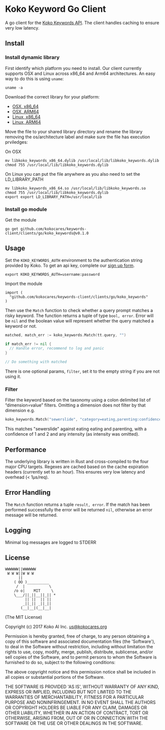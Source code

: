 Koko Keyword Go Client
============

A go client  for the [Koko Keywords API](https://developers.kokocares.org). The client handles caching to ensure very low latency.


## Install

### Install dynamic library

First identify which platform you need to install. Our client currently supports
OSX and Linux across x86_64 and Arm64 architectures. An easy way to do this is
using `uname`:

```
uname -a
```

Download the correct library for your platform:
- [OSX,
  x86_64](https://github.com/kokocares/keywords-client/raw/main/clients/clib/libkoko_keywords_x86_64.dylib)
- [OSX,
  ARM64](https://github.com/kokocares/keywords-client/raw/main/clients/clib/libkoko_keywords_arm64.dylib)
- [Linux,
  x86_64](https://github.com/kokocares/keywords-client/raw/main/clients/clib/libkoko_keywords_x86_64.so)
- [Linux,
  ARM64](https://github.com/kokocares/keywords-client/raw/main/clients/clib/libkoko_keywords_arm64.so)

Move the file to your shared library directory and rename the library removing
the os/architecture label and make sure the file has execution prviledges:

On OSX
```
mv libkoko_keywords_x86_64.dylib /usr/local/lib/libkoko_keywords.dylib
chmod 755 /usr/local/lib/libkoko_keywords.dylib
```

On Linux you can put the file anywhere as you also need to set the LD_LIBRARY_PATH
```
mv libkoko_keywords_x86_64.so /usr/local/lib/libkoko_keywords.so
chmod 755 /usr/local/lib/libkoko_keywords.dylib
export export LD_LIBRARY_PATH=/usr/local/lib
```

### Install go module

Get the module

```
go get github.com/kokocares/keywords-client/clients/go/koko_keywords@v0.1.0
```

## Usage

Set the `KOKO_KEYWORDS_AUTH` environment to the authentication string provided
by Koko. To get an api key, complete our [sign up form](https://r.kokocares.org/api_signup).

```
export KOKO_KEYWORDS_AUTH=username:password
```

Import the module

```
import (
  "github.com/kokocares/keywords-client/clients/go/koko_keywords"
)
```

Then use the `Match` function to check whether a query prompt matches a risky
keyword. The function returns a tuple of type `bool, error`. Error will be `nil`
and the boolean value will represent whether the query matched a keyword or not.

```go
matched, match_err := koko_keywords.Match(tt.query, "")

if match_err != nil {
  // Handle error, recommend to log and panic
}

// Do something with matched

```

There is one optional params, `filter`, set it to the empty
string if you are not using it.

### Filter
Filter the keyword based on the taxonomy using a colon delimited list of “dimension=value” filters. Omitting a dimension does not filter by that dimension e.g.

```go
koko_keywords.Match("sewerslide", "category=eating,parenting:confidence=1,2", "")
```

This matches "sewerslide" against eating eating and parenting, with a confidence of 1 and 2 and any intensity (as intensity was omitted).

## Performance
The underlying library is written in Rust and cross-compiled to the four major CPU targets. Regexes are cached based on the cache expiration headers (currently set to an hour). This ensures very low latency and overhead (< 1μs/req).


## Error Handling
The `Match` function returns a tuple `result, error`. If the match has been
performed successfully the error will be returned `nil`, otherwise an error
message will be returned.

## Logging
Minimal log messages are logged to STDERR

## License

```
WWWWWW||WWWWWW
 W W W||W W W
      ||
    ( OO )__________
     /  |           \
    /o o|    MIT     \
    \___/||_||__||_|| *
         || ||  || ||
        _||_|| _||_||
       (__|__|(__|__|
```

(The MIT License)

Copyright (c) 2017 Koko AI Inc. <us@kokocares.org>

Permission is hereby granted, free of charge, to any person obtaining a copy of this software and associated documentation files (the 'Software'), to deal in the Software without restriction, including without limitation the rights to use, copy, modify, merge, publish, distribute, sublicense, and/or sell copies of the Software, and to permit persons to whom the Software is furnished to do so, subject to the following conditions:

The above copyright notice and this permission notice shall be included in all copies or substantial portions of the Software.

THE SOFTWARE IS PROVIDED 'AS IS', WITHOUT WARRANTY OF ANY KIND, EXPRESS OR IMPLIED, INCLUDING BUT NOT LIMITED TO THE WARRANTIES OF MERCHANTABILITY, FITNESS FOR A PARTICULAR PURPOSE AND NONINFRINGEMENT. IN NO EVENT SHALL THE AUTHORS OR COPYRIGHT HOLDERS BE LIABLE FOR ANY CLAIM, DAMAGES OR OTHER LIABILITY, WHETHER IN AN ACTION OF CONTRACT, TORT OR OTHERWISE, ARISING FROM, OUT OF OR IN CONNECTION WITH THE SOFTWARE OR THE USE OR OTHER DEALINGS IN THE SOFTWARE.
